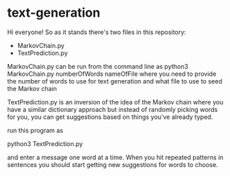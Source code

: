 # text-generation
Hi everyone!
So as it stands there's two files in this repository:

+ MarkovChain.py
+ TextPrediction.py

MarkovChain.py can be run from the command line as 
python3 MarkovChain.py numberOfWords nameOfFile
where you need to provide the number of words to use for text generation and what file to use to seed the Markov chain

TextPrediction.py is an inversion of the idea of the Markov chain where you have a similar dictionary approach but instead of randomly picking words for you, you can get suggestions based on things you've already typed.

run this program as 

python3 TextPrediction.py

and enter a message one word at a time. When you hit repeated patterns in sentences you should start getting new suggestions for words to choose.
